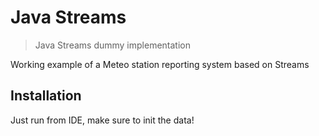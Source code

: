 # Java Streams
> Java Streams dummy implementation

Working example of a Meteo station reporting system based on Streams

## Installation

Just run from IDE, make sure to init the data!
